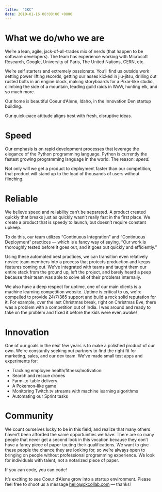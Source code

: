 ```yaml
---
title:  "CKC"
date: 2010-01-16 00:00:00 +0800
---
```


# What we do/who we are

We’re a lean, agile, jack-of-all-trades mix of nerds (that happen to be software developers). The team has experience working
with Microsoft Research, Google, University of Paris, The United Nations, CERN, etc.

We’re self starters and extremely passionate. You’ll find us outside work setting power lifting records, getting our
asses kicked in jiu-jitsu, drilling out rusted bolts in an engine block, making storyboards for a Pixar-like studio,
climbing the side of a mountain, leading guild raids in WoW, hunting elk, and so much more.

Our home is beautiful Coeur d’Alene, Idaho, in the Innovation Den startup building.

Our quick-pace attitude aligns best with fresh, disruptive ideas.


# Speed

Our emphasis is on rapid development processes that leverage the elegance of the Python programming language.
Python is currently the fastest growing programming language in the world. The reason: *speed.*

Not only will we get a product to deployment faster than our competition, that product will stand up to the load of thousands
of users without flinching.


# Reliable

We believe speed and reliability can’t be separated. A product created quickly that breaks just as quickly wasn’t really
fast in the first place. We create a product that is speedy to launch, but doesn’t require constant upkeep.

To do this, our team utilizes “Continuous Integration” and “Continuous Deployment” practices &mdash;
which is a fancy way of saying, “Our work is thoroughly tested before it goes out, and it goes out quickly and efficiently.”

Using these automated best practices, we can transition even relatively novice team members into a process that protects
production and keeps features coming out. We've integrated with teams and taught them our entire stack from the ground up,
left the project, and barely heard a peep because their team was able to solve all of their problems internally.

We also have a deep respect for uptime, one of our main clients is a machine learning competition website. Uptime is
critical to us, we're compelled to provide 24/7/365 support and build a rock solid reputation for it. For example,
over the last Christmas break, right on Christmas Eve, there was a problem with a competition out of India. I was around
and ready to take on the problem and fixed it before the kids were even awake!


# Innovation

One of our goals in the next few years is to make a polished product of our own. We're constantly seeking out partners to find
the right fit for marketing, sales, and our dev team. We've made small test apps and experiments for:

* Tracking employee health/fitness/motivation
* Search and rescue drones
* Farm-to-table delivery
* A Pokemon-like game
* Monitoring Twitch.tv streams with machine learning algorithms
* Automating our Sprint tasks


# Community

We count ourselves lucky to be in this field, and realize that many others haven’t been afforded the same opportunities we have.
There are so many people that never get a second look in this vocation because they don’t have a fancy piece of paper touting
their qualifications. We want to give these people the chance they are looking for, so we’re always open to bringing on people
without professional programming experience. We look for individuals with talent, not a notarized piece of paper.

If you can code, you can code!


It’s exciting to see Coeur d’Alene grow into a startup environment. Please feel free to shoot
us a message <a href=“mailto:hello@ckcollab.com”>hello@ckcollab.com</a> &mdash; thanks!

